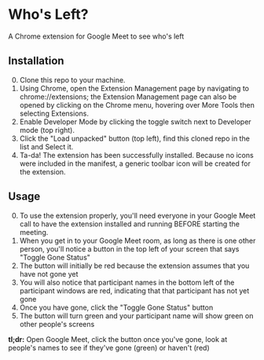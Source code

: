 # Who's Left?

A Chrome extension for Google Meet to see who's left

## Installation

0. Clone this repo to your machine.
1. Using Chrome, open the Extension Management page by navigating to chrome://extensions; the Extension Management page can also be opened by clicking on the Chrome menu, hovering over More Tools then selecting Extensions.
2. Enable Developer Mode by clicking the toggle switch next to Developer mode (top right).
3. Click the "Load unpacked" button (top left), find this cloned repo in the list and Select it.
4. Ta-da! The extension has been successfully installed. Because no icons were included in the manifest, a generic toolbar icon will be created for the extension.

## Usage

0. To use the extension properly, you'll need everyone in your Google Meet call to have the extension installed and running BEFORE starting the meeting.
1. When you get in to your Google Meet room, as long as there is one other person, you'll notice a button in the top left of your screen that says "Toggle Gone Status"
2. The button will initially be red because the extension assumes that you have not gone yet
3. You will also notice that participant names in the bottom left of the participant windows are red, indicating that that participant has not yet gone
4. Once you have gone, click the "Toggle Gone Status" button
5. The button will turn green and your participant name will show green on other people's screens

**tl;dr:** Open Google Meet, click the button once you've gone, look at people's names to see if they've gone (green) or haven't (red)
